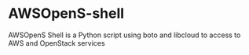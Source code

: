 # AWSOpenS-shell
AWSOpenS Shell is a Python script using boto and libcloud to access to AWS and OpenStack services

